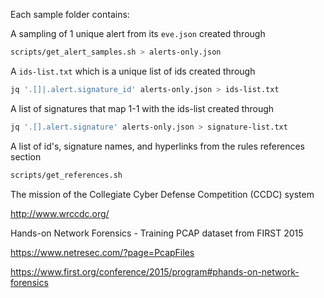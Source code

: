 Each sample folder contains:

A sampling of 1 unique alert from its `eve.json` created through

```sh
scripts/get_alert_samples.sh > alerts-only.json
```

A `ids-list.txt` which is a unique list of ids created through

```sh
jq '.[]|.alert.signature_id' alerts-only.json > ids-list.txt
```

A list of signatures that map 1-1 with the ids-list created through

```sh
jq '.[].alert.signature' alerts-only.json > signature-list.txt
```

A list of id's, signature names, and hyperlinks from the rules references section

```sh
scripts/get_references.sh
```

The mission of the Collegiate Cyber Defense Competition (CCDC) system

http://www.wrccdc.org/

Hands-on Network Forensics - Training PCAP dataset from FIRST 2015

https://www.netresec.com/?page=PcapFiles

https://www.first.org/conference/2015/program#phands-on-network-forensics
